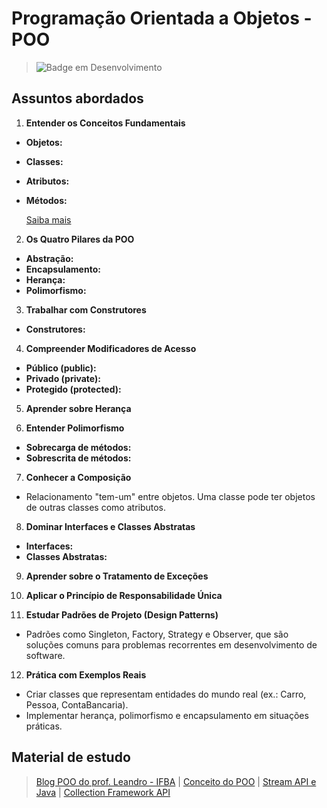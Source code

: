 # Programação Orientada a Objetos - POO

> ![Badge em Desenvolvimento](http://img.shields.io/static/v1?label=STATUS&message=EM%20DESENVOLVIMENTO&color=GREEN&style=for-the-badge)

## Assuntos abordados

1. **Entender os Conceitos Fundamentais**
  - **Objetos:**
  - **Classes:**
  - **Atributos:**
  - **Métodos:**
    
    [Saiba mais](https://github.com/JandersonMota/programacao-orientada-objetos/tree/main/conceitos-fundamentais)

2. **Os Quatro Pilares da POO**
  - **Abstração:**
  - **Encapsulamento:**
  - **Herança:**
  - **Polimorfismo:**
3. **Trabalhar com Construtores**
  - **Construtores:**
4. **Compreender Modificadores de Acesso**
  - **Público (public):**
  - **Privado (private):**
  - **Protegido (protected):**
5. **Aprender sobre Herança**

6. **Entender Polimorfismo**
  - **Sobrecarga de métodos:**
  - **Sobrescrita de métodos:**
7. **Conhecer a Composição**
  - Relacionamento "tem-um" entre objetos. Uma classe pode ter objetos de outras classes como atributos.
8. **Dominar Interfaces e Classes Abstratas**
  - **Interfaces:**
  - **Classes Abstratas:**
9. **Aprender sobre o Tratamento de Exceções**

10. **Aplicar o Princípio de Responsabilidade Única**
  
11. **Estudar Padrões de Projeto (Design Patterns)**
  - Padrões como Singleton, Factory, Strategy e Observer, que são soluções comuns para problemas recorrentes em desenvolvimento de software.
12. **Prática com Exemplos Reais**
  - Criar classes que representam entidades do mundo real (ex.: Carro, Pessoa, ContaBancaria).
  - Implementar herança, polimorfismo e encapsulamento em situações práticas.

## Material de estudo
> [Blog POO do prof. Leandro - IFBA](https://20232-ifba-saj-ads-poo.github.io/blog-material-aula/) |
> [Conceito do POO](https://github.com/cami-la/desafio-poo-dio) |
> [Stream API e Java](https://github.com/digitalinnovationone/ganhando_produtividade_com_Stream_API_Java) |
> [Collection Framework API](https://github.com/cami-la/collections-java-api-2023)
